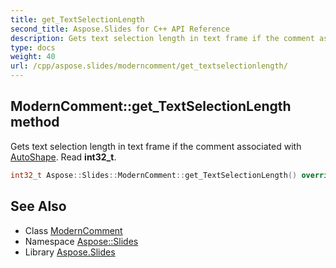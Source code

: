 ```yaml
---
title: get_TextSelectionLength
second_title: Aspose.Slides for C++ API Reference
description: Gets text selection length in text frame if the comment associated with AutoShape. Read int32_t.
type: docs
weight: 40
url: /cpp/aspose.slides/moderncomment/get_textselectionlength/
---
```

## ModernComment::get_TextSelectionLength method


Gets text selection length in text frame if the comment associated with [AutoShape](../../autoshape/). Read **int32_t**.

```cpp
int32_t Aspose::Slides::ModernComment::get_TextSelectionLength() override
```

## See Also

* Class [ModernComment](../)
* Namespace [Aspose::Slides](../../)
* Library [Aspose.Slides](../../../)

